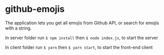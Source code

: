 # github-emojis

The application lets you get all emojis from Github API, or search for emojis with a string.

In server folder run
```$ npm install```
then
```$ node index.js```,
to start the server


In client folder run
```$ yarn```
then
```$ yarn start```,
to start the front-end client
